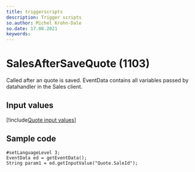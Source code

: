 ```yaml
---
title: triggerscripts
description: Trigger scripts
so.author: Michel Krohn-Dale
so.date: 17.08.2021
keywords:
---
```


# SalesAfterSaveQuote (1103)

Called after an quote is saved. EventData contains all variables passed by datahandler in the Sales client.

## Input values

[!include[Quote input values](includes/quote-var.md)]

## Sample code

```crmscript
#setLanguageLevel 3;
EventData ed = getEventData();
String param1 = ed.getInputValue("Quote.SaleId");
```

